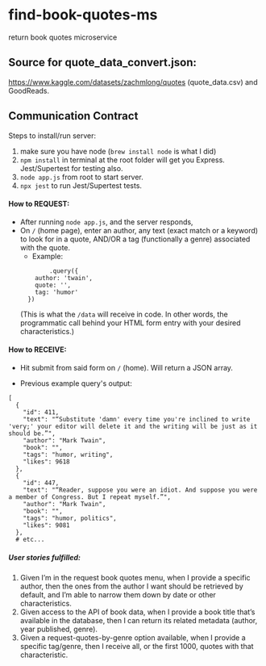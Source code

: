 # find-book-quotes-ms
return book quotes microservice

## Source for quote_data_convert.json:

https://www.kaggle.com/datasets/zachmlong/quotes (quote_data.csv)
and GoodReads.

## Communication Contract

Steps to install/run server:
1. make sure you have node (`brew install node` is what I did)
2. `npm install` in terminal at the root folder will get you Express. Jest/Supertest for testing also.
3. `node app.js` from root to start server.
4. `npx jest` to run Jest/Supertest tests.

#### How to REQUEST:
- After running `node app.js`, and the server responds,
- On `/` (home page), enter an author, any text (exact match or a keyword) to look for in a quote, AND/OR a tag (functionally a genre) associated with the quote.
    - Example: 
    ```
            .query({
        author: 'twain',
        quote: '',
        tag: 'humor'
      })
    ```
    (This is what the `/data` will receive in code. In other words, the programmatic call behind your HTML form entry with your desired characteristics.)

#### How to RECEIVE:
- Hit submit from said form on `/` (home). Will return a JSON array.

- Previous example query's output:

```
[
  {
    "id": 411,
    "text": "“Substitute 'damn' every time you're inclined to write 'very;' your editor will delete it and the writing will be just as it should be.”",
    "author": "Mark Twain",
    "book": "",
    "tags": "humor, writing",
    "likes": 9618
  },
  {
    "id": 447,
    "text": "“Reader, suppose you were an idiot. And suppose you were a member of Congress. But I repeat myself.”",
    "author": "Mark Twain",
    "book": "",
    "tags": "humor, politics",
    "likes": 9081
  },
  # etc...
```

##### User stories fulfilled:
1. Given I’m in the request book quotes menu, when I provide a specific author, then the ones from the author I want should be retrieved by default, and I’m able to narrow them down by date or other characteristics.
2. Given access to the API of book data, when I provide a book title that’s available in the database, then I can return its related metadata (author, year published, genre).
3. Given a request-quotes-by-genre option available, when I provide a specific tag/genre, then I receive all, or the first 1000, quotes with that characteristic.